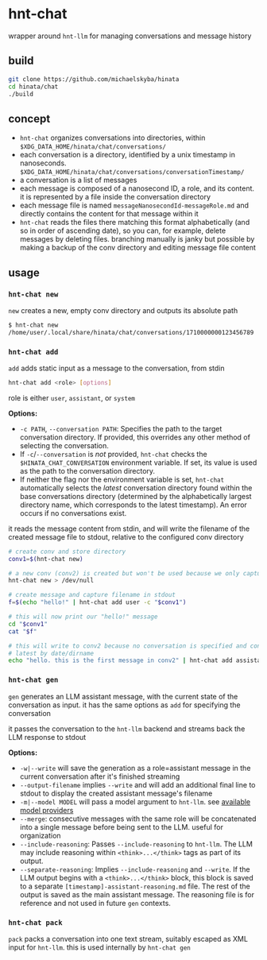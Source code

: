# hnt-chat
wrapper around `hnt-llm` for managing conversations and message history

## build
```sh
git clone https://github.com/michaelskyba/hinata
cd hinata/chat
./build
```

## concept
- `hnt-chat` organizes conversations into directories, within `$XDG_DATA_HOME/hinata/chat/conversations/`
- each conversation is a directory, identified by a unix timestamp in
nanoseconds. `$XDG_DATA_HOME/hinata/chat/conversations/conversationTimestamp/`
- a conversation is a list of messages
- each message is composed of a nanosecond ID, a role, and its content. it is
represented by a file inside the conversation directory
- each message file is named `messageNanosecondId-messageRole.md` and directly
contains the content for that message within it
- `hnt-chat` reads the files there matching this format alphabetically (and so
in order of ascending date), so you can, for example, delete messages by
deleting files. branching manually is janky but possible by making a backup of
the conv directory and editing message file content

## usage
### `hnt-chat new`
`new` creates a new, empty conv directory and outputs its absolute path

```sh
$ hnt-chat new
/home/user/.local/share/hinata/chat/conversations/1710000000123456789
```

### `hnt-chat add`
`add` adds static input as a message to the conversation, from stdin

```bash
hnt-chat add <role> [options]
```

role is either `user`, `assistant`, or `system`

**Options:**

- `-c PATH`, `--conversation PATH`: Specifies the path to the target conversation directory. If provided, this overrides any other method of selecting the conversation.
- If `-c`/`--conversation` is *not* provided, `hnt-chat` checks the `$HINATA_CHAT_CONVERSATION` environment variable. If set, its value is used as the path to the conversation directory.
- If neither the flag nor the environment variable is set, `hnt-chat` automatically selects the *latest* conversation directory found within the base conversations directory (determined by the alphabetically largest directory name, which corresponds to the latest timestamp). An error occurs if no conversations exist.

it reads the message content from stdin, and will write the filename of the
created message file to stdout, relative to the configured conv directory

```bash
# create conv and store directory
conv1=$(hnt-chat new)

# a new conv (conv2) is created but won't be used because we only captured the previous one
hnt-chat new > /dev/null

# create message and capture filename in stdout
f=$(echo "hello!" | hnt-chat add user -c "$conv1")

# this will now print our "hello!" message
cd "$conv1"
cat "$f"

# this will write to conv2 because no conversation is specified and conv2 is the
# latest by date/dirname
echo "hello. this is the first message in conv2" | hnt-chat add assistant
```

### `hnt-chat gen`
`gen` generates an LLM assistant message, with the current state of the
conversation as input. it has the same options as `add` for specifying the
conversation

it passes the conversation to the `hnt-llm` backend and streams back the LLM
response to stdout

**Options:**
- `-w|--write` will save the generation as a role=assistant message in the
current conversation after it's finished streaming
- `--output-filename` implies `--write` and will add an additional final line to
stdout to display the created assistant message's filename
- `-m|--model MODEL` will pass a model argument to `hnt-llm`. see [available
model providers](https://github.com/michaelskyba/hinata/tree/main/llm#supported-model-providers)
- `--merge`: consecutive messages with the same role will be concatenated into a
single message before being sent to the LLM. useful for organization
- `--include-reasoning`: Passes `--include-reasoning` to `hnt-llm`. The LLM may
include reasoning within `<think>...</think>` tags as part of its output.
- `--separate-reasoning`: Implies `--include-reasoning` and `--write`. If the
LLM output begins with a `<think>...</think>` block, this block is saved to a
separate `[timestamp]-assistant-reasoning.md` file. The rest of the output is
saved as the main assistant message. The reasoning file is for reference and not
used in future `gen` contexts.

### `hnt-chat pack`
`pack` packs a conversation into one text stream, suitably escaped as XML input
for `hnt-llm`. this is used internally by `hnt-chat gen`
